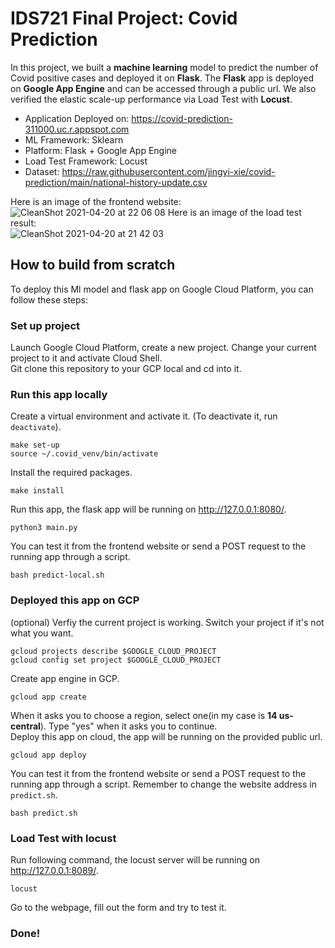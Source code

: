 # IDS721 Final Project: Covid Prediction

In this project, we built a **machine learning** model to predict the number of Covid positive cases and deployed it on **Flask**. The **Flask** app is deployed on **Google App Engine** and can be accessed through a public url. We also verified the elastic scale-up performance via Load Test with **Locust**.
* Application Deployed on: https://covid-prediction-311000.uc.r.appspot.com
* ML Framework: Sklearn
* Platform: Flask + Google App Engine
* Load Test Framework: Locust
* Dataset: https://raw.githubusercontent.com/jingyi-xie/covid-prediction/main/national-history-update.csv  

Here is an image of the frontend website:  
![CleanShot 2021-04-20 at 22 06 08](https://user-images.githubusercontent.com/49466651/115486455-ad015480-a224-11eb-850e-4a5913e8c605.png)
Here is an image of the load test result:  
![CleanShot 2021-04-20 at 21 42 03](https://user-images.githubusercontent.com/49466651/115485025-e84e5400-a221-11eb-8285-4a62499597d4.png)

## How to build from scratch
To deploy this Ml model and flask app on Google Cloud Platform, you can follow these steps:

### Set up project
Launch Google Cloud Platform, create a new project. Change your current project to it and activate Cloud Shell.  
Git clone this repository to your GCP local and cd into it.  

### Run this app locally
Create a virtual environment and activate it. (To deactivate it, run ```deactivate```).  
```
make set-up
source ~/.covid_venv/bin/activate
```
Install the required packages.  
```
make install
```
Run this app, the flask app will be running on http://127.0.0.1:8080/.  
```
python3 main.py
```
You can test it from the frontend website or send a POST request to the running app through a script.
```
bash predict-local.sh
```
### Deployed this app on GCP
(optional) Verfiy the current project is working. Switch your project if it's not what you want.  
```
gcloud projects describe $GOOGLE_CLOUD_PROJECT
gcloud config set project $GOOGLE_CLOUD_PROJECT
```
Create app engine in GCP.
```
gcloud app create 
```
When it asks you to choose a region, select one(in my case is **14 us-central**). Type "yes" when it asks you to continue.  
Deploy this app on cloud, the app will be running on the provided public url.  
```
gcloud app deploy
```
You can test it from the frontend website or send a POST request to the running app through a script. Remember to change the website address in ```predict.sh```.  
```
bash predict.sh
```
### Load Test with locust
Run following command, the locust server will be running on http://127.0.0.1:8089/.  
```
locust
```
Go to the webpage, fill out the form and try to test it.  
### Done!
